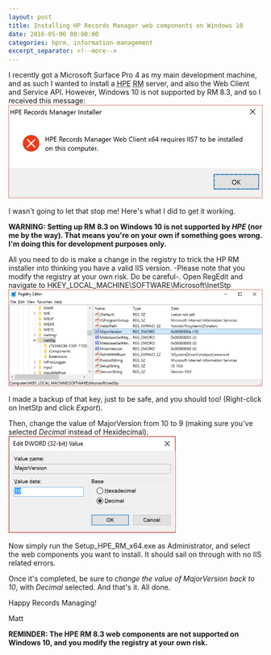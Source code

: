 ```yaml
---
layout: post
title: Installing HP Records Manager web components on Windows 10
date: 2016-05-06 00:00:00
categories: hprm, information-management
excerpt_separator: <!--more-->
---
```

I recently got a Microsoft Surface Pro 4 as my main development machine, and as such I wanted to install a <abbr title="Hewlett Packard Enterprise">HPE</abbr> <abbr title="Records Manager">RM</abbr> server, and also the Web Client and Service API. However, Windows 10 is not supported by RM 8.3, and so I received this message:
![Error message: HPE Records Manager Web Client x64 requires IIS7 to be installed on this computer](/images/160506_hprm_setup_error.png)

I wasn't going to let that stop me! Here's what I did to get it working.

<!--more-->

**WARNING: Setting up RM 8.3 on Windows 10 is not supported by *HPE* (nor me by the way). That means you're on your own if something goes wrong. I'm doing this for development purposes only.**

All you need to do is make a change in the registry to trick the HP RM installer into thinking you have a valid IIS version. -Please note that you modify the registry at your own risk. Do be careful-. Open RegEdit and navigate to HKEY_LOCAL_MACHINE\SOFTWARE\Microsoft\InetStp
![RegEdit screenshot of HKEY_LOCAL_MACHINE\SOFTWARE\Microsoft\InetStp](/images/160506_reg_InetStp.png)

I made a backup of that key, just to be safe, and you should too! (Right-click on InetStp and click *Export*).

Then, change the value of MajorVersion from 10 to 9 (making sure you've selected *Decimal* instead of Hexidecimal).
![RegEdit screenshot of the MajorVersion setting](/images/160506_reg_InetStp_MajorVersion.png)

Now simply run the Setup_HPE_RM_x64.exe as Administrator, and select the web components you want to install. It should sail on through with no IIS related errors.

Once it's completed, be sure to *change the value of MajorVersion back to 10*, with *Decimal* selected. And that's it. All done.

Happy Records Managing!

Matt

**REMINDER: The HPE RM 8.3 web components are not supported on Windows 10, and you modify the registry at your own risk.**
